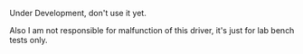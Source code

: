 Under Development, don't use it yet.

Also I am not responsible for malfunction of this driver, it's just for lab bench tests only.
